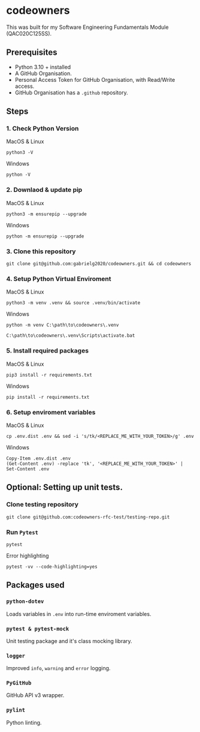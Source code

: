# codeowners

This was built for my Software Engineering Fundamentals Module (QAC020C125SS).

## Prerequisites

- Python 3.10 + installed
- A GitHub Organisation.
- Personal Access Token for GitHub Organisation, with Read/Write access.
- GitHub Organisation has a `.github` repository.

## Steps

### 1. Check Python Version

MacOS & Linux
```shell
python3 -V
```
Windows
```shell
python -V
```

### 2. Downlaod & update pip

MacOS & Linux
```shell
python3 -m ensurepip --upgrade
```
Windows
```shell
python -m ensurepip --upgrade
```

### 3. Clone this repository
```shell
git clone git@github.com:gabrielg2020/codeowners.git && cd codeowners
```

### 4. Setup Python Virtual Enviroment

MacOS & Linux
```shell
python3 -m venv .venv && source .venv/bin/activate
```
Windows
```shell
python -m venv C:\path\to\codeowners\.venv
```
```shell
C:\path\to\codeowners\.venv\Scripts\activate.bat
```

### 5. Install required packages

MacOS & Linux
```shell
pip3 install -r requirements.txt
```
Windows
```shell
pip install -r requirements.txt
```

### 6. Setup enviroment variables

MacOS & Linux
```shell
cp .env.dist .env && sed -i 's/tk/<REPLACE_ME_WITH_YOUR_TOKEN>/g' .env
```
Windows
```shell
Copy-Item .env.dist .env
(Get-Content .env) -replace 'tk', '<REPLACE_ME_WITH_YOUR_TOKEN>' | Set-Content .env
```

## Optional: Setting up unit tests.

### Clone testing repository

```shell
git clone git@github.com:codeowners-rfc-test/testing-repo.git
```

### Run `Pytest`

```shell
pytest
```

Error highlighting
```shell
pytest -vv --code-highlighting=yes
```

## Packages used

### `python-dotev`

Loads variables in `.env` into run-time enviroment variables.

### `pytest & pytest-mock`

Unit testing package and it's class mocking library.

### `logger`

Improved `info`, `warning` and `error` logging.

### `PyGitHub`

GitHub API v3 wrapper.

### `pylint`

Python linting.
